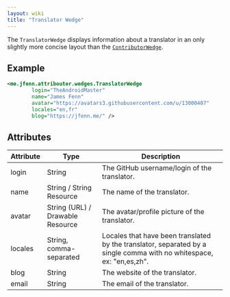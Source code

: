 ```yaml
---
layout: wiki
title: "Translator Wedge"
---
```


The `TranslatorWedge` displays information about a translator in an only slightly more concise layout than the [`ContributorWedge`](ContributorWedge).

## Example

```xml
<me.jfenn.attribouter.wedges.TranslatorWedge
        login="TheAndroidMaster"
        name="James Fenn"
        avatar="https://avatars3.githubusercontent.com/u/13000407"
        locales="en,fr"
        blog="https://jfenn.me/" />
```

## Attributes

|Attribute|Type|Description|
|-----|-----|-----|
|login|String|The GitHub username/login of the translator.|
|name|String / String Resource|The name of the translator.|
|avatar|String (URL) / Drawable Resource|The avatar/profile picture of the translator.|
|locales|String, comma-separated|Locales that have been translated by the translator, separated by a single comma with no whitespace, ex: "en,es,zh".|
|blog|String|The website of the translator.|
|email|String|The email of the translator.|